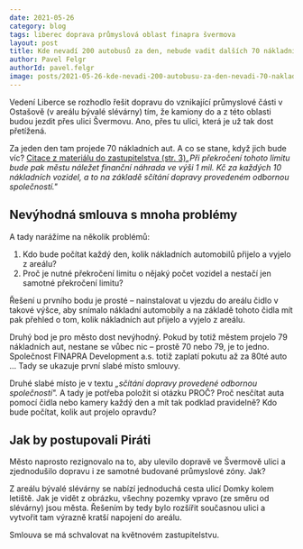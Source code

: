 ```yaml
---
date: 2021-05-26
category: blog
tags: liberec doprava průmyslová oblast finapra švermova
layout: post
title: Kde nevadí 200 autobusů za den, nebude vadit dalších 70 nákladních aut 
author: Pavel Felgr
authorId: pavel.felgr
image: posts/2021-05-26-kde-nevadi-200-autobusu-za-den-nevadi-70-nakladnich-aut.jpg
---
```

Vedení Liberce se rozhodlo řešit dopravu do vznikající průmyslové části v Ostašově (v areálu bývalé slévárny) tím, že kamiony do a z této oblasti budou jezdit přes ulici Švermovu. Ano, přes tu ulici, která je už tak dost přetížená.

Za jeden den tam projede 70 nákladních aut. A co se stane, když jich bude víc? [Citace z materiálu do zastupitelstva (str. 3)](https://podklady.liberec.cz/download.files.php?url=2021%2F2021-05-27+ZM+5%2FDle+bod%C5%AF%2F018+Dodatky+ke+smlouv%C4%9B+o+spolupr%C3%A1ci+%E2%80%93+Sl%C3%A9v%C3%A1rna+Osta%C5%A1ov.pdf&amp;ref=zastupitelstvo)_„Při překročení tohoto limitu bude pak městu náležet finanční náhrada ve výši 1 mil. Kč za každých 10 nákladních vozidel, a to na základě sčítání dopravy provedeném odbornou společností.&quot;_

## Nevýhodná smlouva s mnoha problémy

A tady narážíme na několik problémů:

1. Kdo bude počítat každý den, kolik nákladních automobilů přijelo a vyjelo z areálu?
2. Proč je nutné překročení limitu o nějaký počet vozidel a nestačí jen samotné překročení limitu?

Řešení u prvního bodu je prosté – nainstalovat u vjezdu do areálu čidlo v takové výšce, aby snímalo nákladní automobily a na základě tohoto čidla mít pak přehled o tom, kolik nákladních aut přijelo a vyjelo z areálu.

Druhý bod je pro město dost nevýhodný. Pokud by totiž městem projelo 79 nákladních aut, nestane se vůbec nic – prostě 70 nebo 79, je to jedno. Společnost FINAPRA Development a.s. totiž zaplatí pokutu až za 80té auto … Tady se ukazuje první slabé místo smlouvy.

Druhé slabé místo je v textu _„sčítání dopravy provedené odbornou společností&quot;._ A tady je potřeba položit si otázku PROČ? Proč nesčítat auta pomocí čidla nebo kamery každý den a mít tak podklad pravidelně? Kdo bude počítat, kolik aut projelo opravdu?

## Jak by postupovali Piráti

Město naprosto rezignovalo na to, aby ulevilo dopravě ve Švermově ulici a zjednodušilo dopravu i ze samotné budované průmyslové zóny. Jak?

Z areálu bývalé slévárny se nabízí jednoduchá cesta ulicí Domky kolem letiště. Jak je vidět z obrázku, všechny pozemky vpravo (ze směru od slévárny) jsou města. Řešením by tedy bylo rozšířit současnou ulici a vytvořit tam výrazně kratší napojení do areálu.

Smlouva se má schvalovat na květnovém zastupitelstvu.

